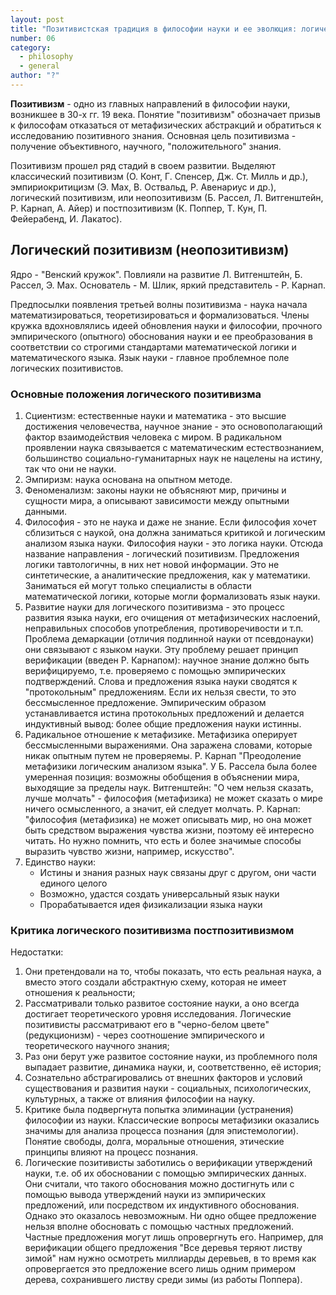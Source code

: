 ```yaml
---
layout: post
title: "Позитивистская традиция в философии науки и ее эволюция: логический позитивизм и его критика постпозитивизмом"
number: 06
category:
  - philosophy
  - general
author: "?"
---
```


**Позитивизм** - одно из главных направлений в философии науки, возникшее в 30-х гг. 19 века. Понятие "позитивизм" обозначает призыв к философам отказаться от метафизических абстракций и обратиться к исследованию позитивного знания. Основная цель позитивизма - получение объективного, научного, "положительного" знания.

Позитивизм прошел ряд стадий в своем развитии. Выделяют классический позитивизм (О. Конт, Г. Спенсер, Дж. Ст. Милль и др.), эмпириокритицизм (Э. Мах, В. Оствальд, Р. Авенариус и др.), логический позитивизм, или неопозитивизм (Б. Рассел, Л. Витгенштейн, Р. Карнап, А. Айер) и постпозитивизм (К. Поппер, Т. Кун, П. Фейерабенд, И. Лакатос).

## Логический позитивизм (неопозитивизм)
Ядро - "Венский кружок". Повлияли на развитие Л. Витгенштейн, Б. Рассел, Э. Мах. Основатель - М. Шлик, яркий представитель - Р. Карнап.

Предпосылки появления третьей волны позитивизма - наука начала математизироваться, теоретизироваться и формализоваться. Члены кружка вдохновлялись идеей обновления науки и философии, прочного эмпирического (опытного) обоснования науки и ее преобразования в соответствии со строгими стандартами математической логики и математического языка. Язык науки - главное проблемное поле логических позитивистов.

### Основные положения логического позитивизма
1. Сциентизм: естественные науки и математика - это высшие достижения человечества, научное знание - это основополагающий фактор взаимодействия человека с миром. В радикальном проявлении наука связывается с математическим естествознанием, большинство социально-гуманитарных наук не нацелены на истину, так что они не науки.
2. Эмпиризм: наука основана на опытном методе.
3. Феноменализм: законы науки не объясняют мир, причины и сущности мира, а описывают зависимости между опытными данными.
4. Философия - это не наука и даже не знание. Если философия хочет сблизиться с наукой, она должна заниматься критикой и логическим анализом языка науки. Философия науки - это логика науки. Отсюда название направления - логический позитивизм. Предложения логики тавтологичны, в них нет новой информации. Это не синтетические, а аналитические предложения, как у математики. Заниматься ей могут только специалисты в области математической логики, которые могли формализовать язык науки.
5. Развитие науки для логического позитивизма - это процесс развития языка науки, его очищения от метафизических наслоений, неправильных способов употребления, противоречивости и т.п. Проблема демаркации (отличия подлинной науки от псевдонауки) они связывают с языком науки. Эту проблему решает принцип верификации (введен Р. Карнапом): научное знание должно быть верифицируемо, т.е. проверяемо с помощью эмпирических подтверждений. Слова и предложения языка науки сводятся к "протокольным" предложениям. Если их нельзя свести, то это бессмысленное предложение. Эмпирическим образом устанавливается истина протокольных предложений и делается индуктивный вывод: более общие предложения науки истинны.
6. Радикальное отношение к метафизике. Метафизика оперирует бессмысленными выражениями. Она заражена словами, которые никак опытным путем не проверяемы. Р. Карнап "Преодоление метафизики логическим анализом языка". У Б. Рассела была более умеренная позиция: возможны обобщения в объяснении мира, выходящие за пределы наук. Витгенштейн: "О чем нельзя сказать, лучше молчать" - философия (метафизика) не может сказать о мире ничего осмысленного, а значит, ей следует молчать. Р. Карнап: "философия (метафизика) не может описывать мир, но она может быть средством выражения чувства жизни, поэтому её интересно читать. Но нужно помнить, что есть и более значимые способы выразить чувство жизни, например, искусство".
7. Единство науки:
    * Истины и знания разных наук связаны друг с другом, они части единого целого
    * Возможно, удастся создать универсальный язык науки
    * Прорабатывается идея физикализации языка науки

### Критика логического позитивизма постпозитивизмом
Недостатки:
1. Они претендовали на то, чтобы показать, что есть реальная наука, а вместо этого создали абстрактную схему, которая не имеет отношения к реальности;
2. Рассматривали только развитое состояние науки, а оно всегда достигает теоретического уровня исследования. Логические позитивисты рассматривают его в "черно-белом цвете" (редукционизм) - через соотношение эмпирического и теоретического научного знания;
3. Раз они берут уже развитое состояние науки, из проблемного поля выпадает развитие, динамика науки, и, соответственно, её история;
4. Сознательно абстрагировались от внешних факторов и условий существования и развития науки - социальных, психологических, культурных, а также от влияния философии на науку.
5. Критике была подвергнута попытка элиминации (устранения) философии из науки. Классические вопросы метафизики оказались значимы для анализа процесса познания (для эпистемологии). Понятие свободы, долга, моральные отношения, этические принципы влияют на процесс познания.
6. Логические позитивисты заботились о верификации утверждений науки, т.е. об их обосновании с помощью эмпирических данных. Они считали, что такого обоснования можно достигнуть или с помощью вывода утверждений науки из эмпирических предложений, или посредством их индуктивного обоснования. Однако это оказалось невозможным. Ни одно общее предложение нельзя вполне обосновать с помощью частных предложений. Частные предложения могут лишь опровергнуть его. Например, для верификации общего предложения "Все деревья теряют листву зимой" нам нужно осмотреть миллиарды деревьев, в то время как опровергается это предложение всего лишь одним примером дерева, сохранившего листву среди зимы (из работы Поппера).
